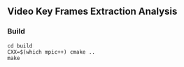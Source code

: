 ## Video Key Frames Extraction Analysis

### Build
```
cd build
CXX=$(which mpic++) cmake ..
make
```
